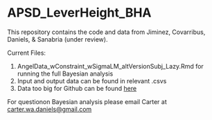 # APSD_LeverHeight_BHA
This repository contains the code and data from Jiminez, Covarribus, Daniels, & Sanabria (under review).

Current Files:
1. AngelData_wConstraint_wSigmaLM_altVersionSubj_Lazy.Rmd for running the full Bayesian analysis
2. Input and output data can be found in relevant .csvs
3. Data too big for Github can be found [here](https://www.dropbox.com/scl/fo/gkcn76v3tntls0lhxgowt/ACHSBus2pDw4QXTAsTpc0ng?rlkey=zgxuj3y3w1ribko5otof6920y&st=xj4t8tg6&dl=0)

For questionon Bayesian analysis please email Carter at carter.wa.daniels@gmail.com 
